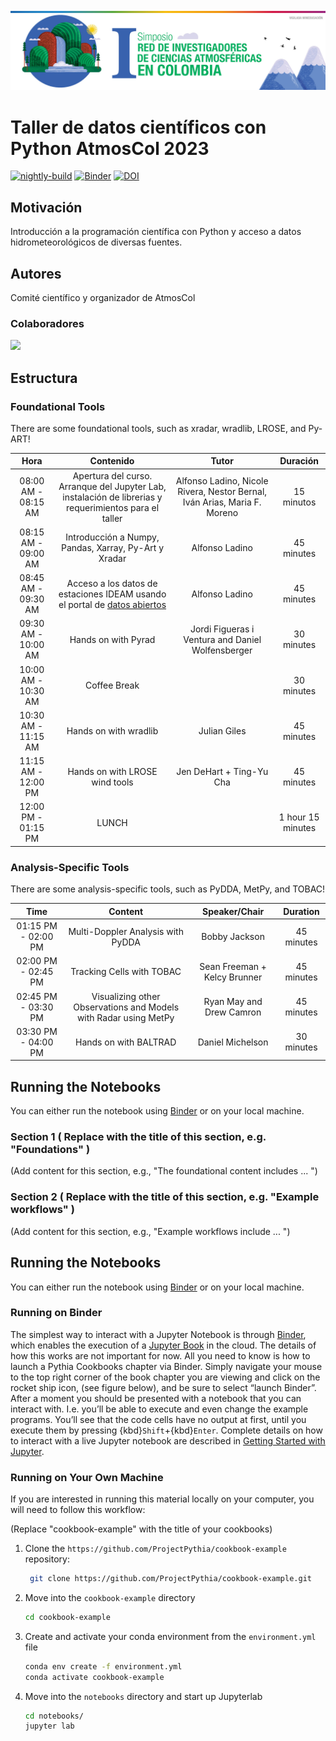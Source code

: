 <img src="atmoscol.jpg" alt="thumbnail" width="800"/>

# Taller de datos científicos con Python AtmosCol 2023

[![nightly-build](https://github.com/ProjectPythia/cookbook-template/actions/workflows/nightly-build.yaml/badge.svg)](https://github.com/ProjectPythia/cookbook-template/actions/workflows/nightly-build.yaml)
[![Binder](https://binder.projectpythia.org/badge_logo.svg)](https://binder.projectpythia.org/v2/gh/ProjectPythia/cookbook-template/main?labpath=notebooks)
[![DOI](https://zenodo.org/badge/475509405.svg)](https://zenodo.org/badge/latestdoi/475509405)

## Motivación

Introducción a la programación científica con Python y acceso a datos hidrometeorológicos de diversas fuentes.

## Autores

Comité científico y organizador de AtmosCol

### Colaboradores

<a href="https://github.com/aladinor/Atmoscol2023/graphs/contributors">
  <img src="https://contrib.rocks/image?repo=Atmoscol2023/Atmoscol2023" />
</a>

## Estructura

### Foundational Tools

There are some foundational tools, such as xradar, wradlib, LROSE, and Py-ART!

|        Hora         |                                               Contenido                                                |                                   Tutor                                   |     Duración      |
|:-------------------:|:------------------------------------------------------------------------------------------------------:|:-------------------------------------------------------------------------:|:-----------------:|
| 08:00 AM - 08:15 AM | Apertura del curso. Arranque del Jupyter Lab, instalación de librerias y requerimientos para el taller | Alfonso Ladino, Nicole Rivera, Nestor Bernal, Iván Arias, Maria F. Moreno |    15 minutos     |
| 08:15 AM - 09:00 AM |                         Introducción a Numpy, Pandas, Xarray, Py-Art y Xradar                          |                              Alfonso Ladino                               |    45 minutes     |
| 08:45 AM - 09:30 AM | Acceso a los datos de estaciones IDEAM usando el portal de [datos abiertos](https://www.datos.gov.co/) |                              Alfonso Ladino                               |    45 minutes     |
| 09:30 AM - 10:00 AM |                                          Hands on with Pyrad                                           |             Jordi Figueras i Ventura and Daniel Wolfensberger             |    30 minutes     |
| 10:00 AM - 10:30 AM |                                              Coffee Break                                              |                                                                           |    30 minutes     |
| 10:30 AM - 11:15 AM |                                         Hands on with wradlib                                          |                               Julian Giles                                |    45 minutes     |
| 11:15 AM - 12:00 PM |                                     Hands on with LROSE wind tools                                     |                         Jen DeHart + Ting-Yu Cha                          |    45 minutes     |
| 12:00 PM - 01:15 PM |                                                 LUNCH                                                  |                                                                           | 1 hour 15 minutes |

### Analysis-Specific Tools

There are some analysis-specific tools, such as PyDDA, MetPy, and TOBAC!

|       Time          |    Content                                        | Speaker/Chair | Duration   |
|    :---:            |    :----:                                         |    :---:      | :----:     |
| 01:15 PM - 02:00 PM | Multi-Doppler Analysis with PyDDA                 | Bobby Jackson | 45 minutes |
| 02:00 PM - 02:45 PM | Tracking Cells with TOBAC                         | Sean Freeman + Kelcy Brunner | 45 minutes |
| 02:45 PM - 03:30 PM | Visualizing other Observations and Models with Radar using MetPy | Ryan May and Drew Camron | 45 minutes |
| 03:30 PM - 04:00 PM | Hands on with BALTRAD                             | Daniel Michelson   | 30 minutes |


## Running the Notebooks

You can either run the notebook using [Binder](https://mybinder.org/) or on your local machine.

### Section 1 ( Replace with the title of this section, e.g. "Foundations" )

(Add content for this section, e.g., "The foundational content includes ... ")

### Section 2 ( Replace with the title of this section, e.g. "Example workflows" )

(Add content for this section, e.g., "Example workflows include ... ")

## Running the Notebooks

You can either run the notebook using [Binder](https://binder.projectpythia.org/) or on your local machine.

### Running on Binder

The simplest way to interact with a Jupyter Notebook is through
[Binder](https://binder.projectpythia.org/), which enables the execution of a
[Jupyter Book](https://jupyterbook.org) in the cloud. The details of how this works are not
important for now. All you need to know is how to launch a Pythia
Cookbooks chapter via Binder. Simply navigate your mouse to
the top right corner of the book chapter you are viewing and click
on the rocket ship icon, (see figure below), and be sure to select
“launch Binder”. After a moment you should be presented with a
notebook that you can interact with. I.e. you’ll be able to execute
and even change the example programs. You’ll see that the code cells
have no output at first, until you execute them by pressing
{kbd}`Shift`\+{kbd}`Enter`. Complete details on how to interact with
a live Jupyter notebook are described in [Getting Started with
Jupyter](https://foundations.projectpythia.org/foundations/getting-started-jupyter.html).

### Running on Your Own Machine

If you are interested in running this material locally on your computer, you will need to follow this workflow:

(Replace "cookbook-example" with the title of your cookbooks)

1. Clone the `https://github.com/ProjectPythia/cookbook-example` repository:

   ```bash
    git clone https://github.com/ProjectPythia/cookbook-example.git
   ```

1. Move into the `cookbook-example` directory
   ```bash
   cd cookbook-example
   ```
1. Create and activate your conda environment from the `environment.yml` file
   ```bash
   conda env create -f environment.yml
   conda activate cookbook-example
   ```
1. Move into the `notebooks` directory and start up Jupyterlab
   ```bash
   cd notebooks/
   jupyter lab
   ```
